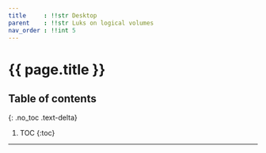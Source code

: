 ```yaml
---
title	  : !!str Desktop
parent	  : !!str Luks on logical volumes
nav_order : !!int 5
---
```


# {{ page.title }}

## Table of contents
{: .no_toc .text-delta}

1. TOC
{:toc}

---
